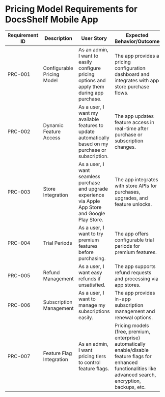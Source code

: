 # Pricing Model Requirements for DocsShelf Mobile App

| Requirement ID | Description | User Story | Expected Behavior/Outcome |
|---|---|---|---|
| PRC-001 | Configurable Pricing Model | As an admin, I want to easily configure pricing options and apply them during app purchase. | The app provides a pricing configuration dashboard and integrates with app store purchase flows. |
| PRC-002 | Dynamic Feature Access | As a user, I want my available features to update automatically based on my purchase or subscription. | The app updates feature access in real-time after purchase or subscription changes. |
| PRC-003 | Store Integration | As a user, I want seamless purchase and upgrade experience via Apple App Store and Google Play Store. | The app integrates with store APIs for purchases, upgrades, and feature unlocks. |
| PRC-004 | Trial Periods | As a user, I want to try premium features before purchasing. | The app offers configurable trial periods for premium features. |
| PRC-005 | Refund Management | As a user, I want easy refunds if unsatisfied. | The app supports refund requests and processing via app stores. |
| PRC-006 | Subscription Management | As a user, I want to manage my subscriptions easily. | The app provides in-app subscription management and renewal options. |
| PRC-007 | Feature Flag Integration | As an admin, I want pricing tiers to control feature flags. | Pricing models (free, premium, enterprise) automatically enable/disable feature flags for enhanced functionalities like advanced search, encryption, backups, etc. |
